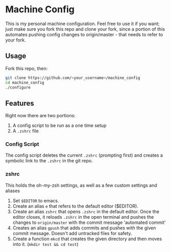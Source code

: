 # Machine Config
This is my personal machine configuration. Feel free to use it if you want; just make sure you fork this repo
and clone your fork, since a portion of this automates pushing config changes to origin/master - that needs to refer to your fork.

## Usage
Fork this repo, then:
```bash
git clone https://github.com/<your_username>/machine_config
cd machine_config
./configure
```

## Features
Right now there are two portions:
1. A config script to be run as a one time setup
2. A `.zshrc` file

### Config Script
The config script deletes the current `.zshrc` (prompting first) and creates a symbolic link to the `.zshrc` in the git repo.

### zshrc
This holds the oh-my-zsh settings, as well as a few custom settings and aliases
1. Set `$EDITOR` to emacs.
2. Create an alias `e` that refers to the default editor ($EDITOR).
3. Create an alias `zshrc` that opens `.zshrc` in the default editor. Once the editor closes, it reloads `.zshrc` in the open terminal and pushes the changes to `origin/master` with the commit message 'automated commit'
4. Creates an alias `gpush` that adds commits and pushes with the given commit message. Doesn't add untracked files for safety.
5. Create a function `mkcd` that creates the given directory and then moves into it. (`mkdir test && cd test`)
